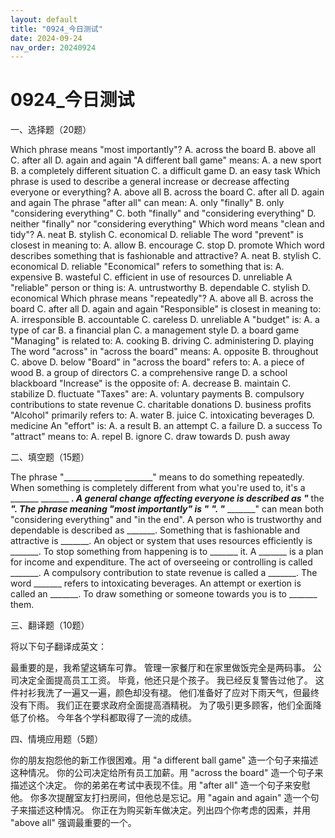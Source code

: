 ```yaml
---
layout: default
title: "0924_今日测试"
date: 2024-09-24
nav_order: 20240924
---
```


# 0924_今日测试

一、选择题（20题）

Which phrase means "most importantly"?
A. across the board
B. above all
C. after all
D. again and again
"A different ball game" means:
A. a new sport
B. a completely different situation
C. a difficult game
D. an easy task
Which phrase is used to describe a general increase or decrease affecting everyone or everything?
A. above all
B. across the board
C. after all
D. again and again
The phrase "after all" can mean:
A. only "finally"
B. only "considering everything"
C. both "finally" and "considering everything"
D. neither "finally" nor "considering everything"
Which word means "clean and tidy"?
A. neat
B. stylish
C. economical
D. reliable
The word "prevent" is closest in meaning to:
A. allow
B. encourage
C. stop
D. promote
Which word describes something that is fashionable and attractive?
A. neat
B. stylish
C. economical
D. reliable
"Economical" refers to something that is:
A. expensive
B. wasteful
C. efficient in use of resources
D. unreliable
A "reliable" person or thing is:
A. untrustworthy
B. dependable
C. stylish
D. economical
Which phrase means "repeatedly"?
A. above all
B. across the board
C. after all
D. again and again
"Responsible" is closest in meaning to:
A. irresponsible
B. accountable
C. careless
D. unreliable
A "budget" is:
A. a type of car
B. a financial plan
C. a management style
D. a board game
"Managing" is related to:
A. cooking
B. driving
C. administering
D. playing
The word "across" in "across the board" means:
A. opposite
B. throughout
C. above
D. below
"Board" in "across the board" refers to:
A. a piece of wood
B. a group of directors
C. a comprehensive range
D. a school blackboard
"Increase" is the opposite of:
A. decrease
B. maintain
C. stabilize
D. fluctuate
"Taxes" are:
A. voluntary payments
B. compulsory contributions to state revenue
C. charitable donations
D. business profits
"Alcohol" primarily refers to:
A. water
B. juice
C. intoxicating beverages
D. medicine
An "effort" is:
A. a result
B. an attempt
C. a failure
D. a success
To "attract" means to:
A. repel
B. ignore
C. draw towards
D. push away

二、填空题（15题）

The phrase "_______ _______ _______" means to do something repeatedly.
When something is completely different from what you're used to, it's a _______ _______ _______.
A general change affecting everyone is described as "_______ the _______".
The phrase meaning "most importantly" is "_______ _______".
"_______ _______" can mean both "considering everything" and "in the end".
A person who is trustworthy and dependable is described as _______.
Something that is fashionable and attractive is _______.
An object or system that uses resources efficiently is _______.
To stop something from happening is to _______ it.
A _______ is a plan for income and expenditure.
The act of overseeing or controlling is called _______.
A compulsory contribution to state revenue is called a _______.
The word _______ refers to intoxicating beverages.
An attempt or exertion is called an _______.
To draw something or someone towards you is to _______ them.

三、翻译题（10题）

将以下句子翻译成英文：

最重要的是，我希望这辆车可靠。
管理一家餐厅和在家里做饭完全是两码事。
公司决定全面提高员工工资。
毕竟，他还只是个孩子。
我已经反复警告过他了。
这件衬衫我洗了一遍又一遍，颜色却没有褪。
他们准备好了应对下雨天气，但最终没有下雨。
我们正在要求政府全面提高酒精税。
为了吸引更多顾客，他们全面降低了价格。
今年各个学科都取得了一流的成绩。

四、情境应用题（5题）

你的朋友抱怨他的新工作很困难。用 "a different ball game" 造一个句子来描述这种情况。
你的公司决定给所有员工加薪。用 "across the board" 造一个句子来描述这个决定。
你的弟弟在考试中表现不佳。用 "after all" 造一个句子来安慰他。
你多次提醒室友打扫房间，但他总是忘记。用 "again and again" 造一个句子来描述这种情况。
你正在为购买新车做决定。列出四个你考虑的因素，并用 "above all" 强调最重要的一个。
